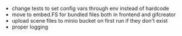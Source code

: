 - change tests to set config vars through env instead of hardcode
- move to embed.FS for bundled files both in frontend and gifcreator
- upload scene files to minio bucket on first run if they don't exist
- proper logging
